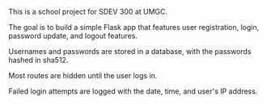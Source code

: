 This is a school project for SDEV 300 at UMGC.  

The goal is to build a simple Flask app that features user registration, login, password update, and logout features.  

Usernames and passwords are stored in a database, with the passwords hashed in sha512.

Most routes are hidden until the user logs in.

Failed login attempts are logged with the date, time, and user's IP address.